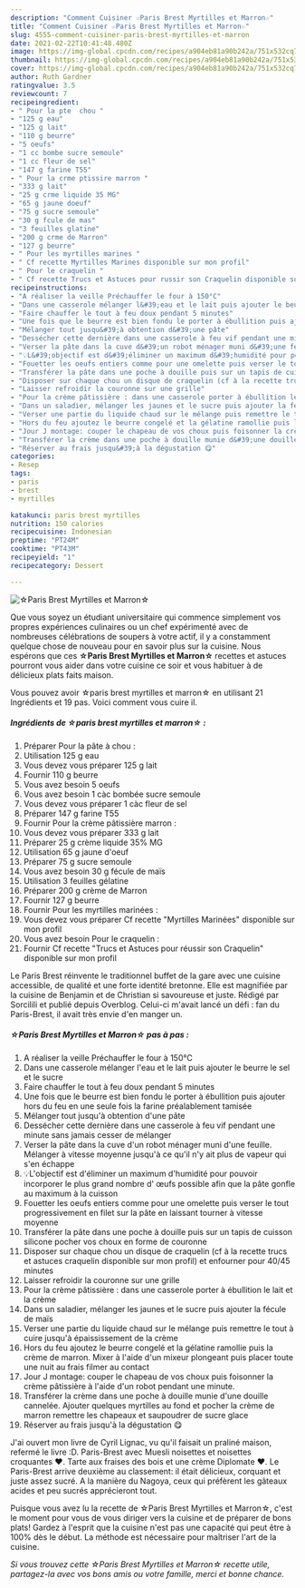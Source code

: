 ```yaml
---
description: "Comment Cuisiner ☆Paris Brest Myrtilles et Marron☆"
title: "Comment Cuisiner ☆Paris Brest Myrtilles et Marron☆"
slug: 4555-comment-cuisiner-paris-brest-myrtilles-et-marron
date: 2021-02-22T10:41:48.480Z
image: https://img-global.cpcdn.com/recipes/a904eb81a90b242a/751x532cq70/☆paris-brest-myrtilles-et-marron☆-photo-principale-de-la-recette.jpg
thumbnail: https://img-global.cpcdn.com/recipes/a904eb81a90b242a/751x532cq70/☆paris-brest-myrtilles-et-marron☆-photo-principale-de-la-recette.jpg
cover: https://img-global.cpcdn.com/recipes/a904eb81a90b242a/751x532cq70/☆paris-brest-myrtilles-et-marron☆-photo-principale-de-la-recette.jpg
author: Ruth Gardner
ratingvalue: 3.5
reviewcount: 7
recipeingredient:
- " Pour la pte  chou "
- "125 g eau"
- "125 g lait"
- "110 g beurre"
- "5 oeufs"
- "1 cc bombe sucre semoule"
- "1 cc fleur de sel"
- "147 g farine T55"
- " Pour la crme ptissire marron "
- "333 g lait"
- "25 g crme liquide 35 MG"
- "65 g jaune doeuf"
- "75 g sucre semoule"
- "30 g fcule de mas"
- "3 feuilles glatine"
- "200 g crme de Marron"
- "127 g beurre"
- " Pour les myrtilles marines "
- " Cf recette Myrtilles Marines disponible sur mon profil"
- " Pour le craquelin "
- " Cf recette Trucs et Astuces pour russir son Craquelin disponible sur mon profil"
recipeinstructions:
- "A réaliser la veille Préchauffer le four à 150°C"
- "Dans une casserole mélanger l&#39;eau et le lait puis ajouter le beurre le sel et le sucre"
- "Faire chauffer le tout à feu doux pendant 5 minutes"
- "Une fois que le beurre est bien fondu le porter à ébullition puis ajouter hors du feu en une seule fois la farine préalablement tamisée"
- "Mélanger tout jusqu&#39;à obtention d&#39;une pâte"
- "Dessécher cette dernière dans une casserole à feu vif pendant une minute sans jamais cesser de mélanger"
- "Verser la pâte dans la cuve d&#39;un robot ménager muni d&#39;une feuille. Mélanger à vitesse moyenne jusqu&#39;à ce qu&#39;il n&#39;y ait plus de vapeur qui s&#39;en échappe"
- "💡L&#39;objectif est d&#39;éliminer un maximum d&#39;humidité pour pouvoir incorporer le plus grand nombre d&#39; œufs possible afin que la pâte gonfle au maximum à la cuisson"
- "Fouetter les oeufs entiers comme pour une omelette puis verser le tout progressivement en filet sur la pâte en laissant tourner à vitesse moyenne"
- "Transférer la pâte dans une poche à douille puis sur un tapis de cuisson silicone pocher vos choux en forme de couronne"
- "Disposer sur chaque chou un disque de craquelin (cf à la recette trucs et astuces craquelin disponible sur mon profil) et enfourner pour 40/45 minutes"
- "Laisser refroidir la couronne sur une grille"
- "Pour la crème pâtissière : dans une casserole porter à ébullition le lait et la crème"
- "Dans un saladier, mélanger les jaunes et le sucre puis ajouter la fécule de maïs"
- "Verser une partie du liquide chaud sur le mélange puis remettre le tout à cuire jusqu&#39;à épaississement de la crème"
- "Hors du feu ajoutez le beurre congelé et la gélatine ramollie puis la crème de marron. Mixer à l&#39;aide d&#39;un mixeur plongeant puis placer toute une nuit au frais filmer au contact"
- "Jour J montage: couper le chapeau de vos choux puis foisonner la crème pâtissière à l&#39;aide d&#39;un robot pendant une minute."
- "Transférer la crème dans une poche à douille munie d&#39;une douille cannelée. Ajouter quelques myrtilles au fond et pocher la crème de marron remettre les chapeaux et saupoudrer de sucre glace"
- "Réserver au frais jusqu&#39;à la dégustation 😋"
categories:
- Resep
tags:
- paris
- brest
- myrtilles

katakunci: paris brest myrtilles 
nutrition: 150 calories
recipecuisine: Indonesian
preptime: "PT24M"
cooktime: "PT43M"
recipeyield: "1"
recipecategory: Dessert

---
```



![☆Paris Brest Myrtilles et Marron☆](https://img-global.cpcdn.com/recipes/a904eb81a90b242a/751x532cq70/☆paris-brest-myrtilles-et-marron☆-photo-principale-de-la-recette.jpg)

Que vous soyez un étudiant universitaire qui commence simplement vos propres expériences culinaires ou un chef expérimenté avec de nombreuses célébrations de soupers à votre actif, il y a constamment quelque chose de nouveau pour en savoir plus sur la cuisine. Nous espérons que ces <strong> ☆Paris Brest Myrtilles et Marron☆ </strong> recettes et astuces pourront vous aider dans votre cuisine ce soir et vous habituer à de délicieux plats faits maison.

<!--inarticleads1-->

Vous pouvez avoir ☆paris brest myrtilles et marron☆ en utilisant 21 Ingrédients et 19 pas. Voici comment vous cuire il.

##### Ingrédients de ☆paris brest myrtilles et marron☆ :

1. Préparer  Pour la pâte à chou :
1. Utilisation 125 g eau
1. Vous devez vous préparer 125 g lait
1. Fournir 110 g beurre
1. Vous avez besoin 5 oeufs
1. Vous avez besoin 1 càc bombée sucre semoule
1. Vous devez vous préparer 1 càc fleur de sel
1. Préparer 147 g farine T55
1. Fournir  Pour la crème pâtissière marron :
1. Vous devez vous préparer 333 g lait
1. Préparer 25 g crème liquide 35% MG
1. Utilisation 65 g jaune d&#39;oeuf
1. Préparer 75 g sucre semoule
1. Vous avez besoin 30 g fécule de maïs
1. Utilisation 3 feuilles gélatine
1. Préparer 200 g crème de Marron
1. Fournir 127 g beurre
1. Fournir  Pour les myrtilles marinées :
1. Vous devez vous préparer  Cf recette &#34;Myrtilles Marinées&#34; disponible sur mon profil
1. Vous avez besoin  Pour le craquelin :
1. Fournir  Cf recette &#34;Trucs et Astuces pour réussir son Craquelin&#34; disponible sur mon profil


Le Paris Brest réinvente le traditionnel buffet de la gare avec une cuisine accessible, de qualité et une forte identité bretonne. Elle est magnifiée par la cuisine de Benjamin et de Christian si savoureuse et juste. Rédigé par Sorcilili et publié depuis Overblog. Celui-ci m&#39;avait lancé un défi : fan du Paris-Brest, il avait très envie d&#39;en manger un. 

<!--inarticleads2-->

##### ☆Paris Brest Myrtilles et Marron☆ pas à pas :

1. A réaliser la veille Préchauffer le four à 150°C
1. Dans une casserole mélanger l&#39;eau et le lait puis ajouter le beurre le sel et le sucre
1. Faire chauffer le tout à feu doux pendant 5 minutes
1. Une fois que le beurre est bien fondu le porter à ébullition puis ajouter hors du feu en une seule fois la farine préalablement tamisée
1. Mélanger tout jusqu&#39;à obtention d&#39;une pâte
1. Dessécher cette dernière dans une casserole à feu vif pendant une minute sans jamais cesser de mélanger
1. Verser la pâte dans la cuve d&#39;un robot ménager muni d&#39;une feuille. Mélanger à vitesse moyenne jusqu&#39;à ce qu&#39;il n&#39;y ait plus de vapeur qui s&#39;en échappe
1. 💡L&#39;objectif est d&#39;éliminer un maximum d&#39;humidité pour pouvoir incorporer le plus grand nombre d&#39; œufs possible afin que la pâte gonfle au maximum à la cuisson
1. Fouetter les oeufs entiers comme pour une omelette puis verser le tout progressivement en filet sur la pâte en laissant tourner à vitesse moyenne
1. Transférer la pâte dans une poche à douille puis sur un tapis de cuisson silicone pocher vos choux en forme de couronne
1. Disposer sur chaque chou un disque de craquelin (cf à la recette trucs et astuces craquelin disponible sur mon profil) et enfourner pour 40/45 minutes
1. Laisser refroidir la couronne sur une grille
1. Pour la crème pâtissière : dans une casserole porter à ébullition le lait et la crème
1. Dans un saladier, mélanger les jaunes et le sucre puis ajouter la fécule de maïs
1. Verser une partie du liquide chaud sur le mélange puis remettre le tout à cuire jusqu&#39;à épaississement de la crème
1. Hors du feu ajoutez le beurre congelé et la gélatine ramollie puis la crème de marron. Mixer à l&#39;aide d&#39;un mixeur plongeant puis placer toute une nuit au frais filmer au contact
1. Jour J montage: couper le chapeau de vos choux puis foisonner la crème pâtissière à l&#39;aide d&#39;un robot pendant une minute.
1. Transférer la crème dans une poche à douille munie d&#39;une douille cannelée. Ajouter quelques myrtilles au fond et pocher la crème de marron remettre les chapeaux et saupoudrer de sucre glace
1. Réserver au frais jusqu&#39;à la dégustation 😋


J&#39;ai ouvert mon livre de Cyril Lignac, vu qu&#39;il faisait un praliné maison, refermé le livre :D. Paris-Brest avec Muesli noisettes et noisettes croquantes ♥. Tarte aux fraises des bois et une crème Diplomate ♥. Le Paris-Brest arrive deuxième au classement: il était délicieux, corquant et juste assez sucré. A la manière du Nagoya, ceux qui préfèrent les gâteaux acides et peu sucrés apprécieront tout. 

<!--inarticleads1-->

<p>
Puisque vous avez lu la recette de ☆Paris Brest Myrtilles et Marron☆, c'est le moment pour vous de vous diriger vers la cuisine et de préparer de bons plats! Gardez à l'esprit que la cuisine n'est pas une capacité qui peut être à 100% dès le début. La méthode est nécessaire pour maîtriser l'art de la cuisine.
</p>

<p>
<i>Si vous trouvez cette ☆Paris Brest Myrtilles et Marron☆ recette utile, partagez-la avec vos bons amis ou votre famille, merci et bonne chance.</i>
</p>
